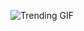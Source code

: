 
<!-- GIF_SECTION -->
![Trending GIF](https://media2.giphy.com/media/v1.Y2lkPThiYjIxNzcyNDNpdTZvMTVtcGN1OWoxYWtwYXJ2YngxNHMwYXpzYWx4aDA1MWo1bCZlcD12MV9naWZzX3NlYXJjaCZjdD1n/GtZbEjCA68cR37dXBy/giphy.gif)
<!-- END_GIF_SECTION -->
